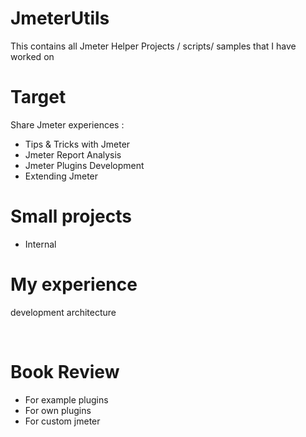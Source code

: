 # JmeterUtils
This contains all Jmeter Helper Projects / scripts/ samples that I have worked on

# Target 

Share Jmeter experiences : 

 - Tips & Tricks with Jmeter 
 - Jmeter Report Analysis
 - Jmeter Plugins Development
 - Extending Jmeter  
 
 # Small projects 
 - Internal 
 
 # My experience 
 development 
 architecture 
 
  
 
# Book Review
- For example plugins
- For own plugins
- For custom jmeter
